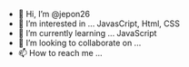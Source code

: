 - 👋 Hi, I’m @jepon26
- 👀 I’m interested in ... JavasCript, Html, CSS
- 🌱 I’m currently learning ... JavaScript
- 💞️ I’m looking to collaborate on ...
- 📫 How to reach me ...

<!---
jepon26/jepon26 is a ✨ special ✨ repository because its `README.md` (this file) appears on your GitHub profile.
You can click the Preview link to take a look at your changes.
--->
